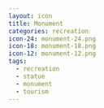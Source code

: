 ```yaml
---
layout: icon
title: Monument
categories: recreation
icon-24: monument-24.png
icon-18: monument-18.png
icon-12: monument-12.png
tags:
  - recreation
  - statue
  - monument
  - tourism
---
```

